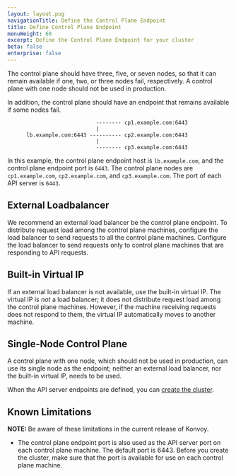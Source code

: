 ```yaml
---
layout: layout.pug
navigationTitle: Define the Control Plane Endpoint
title: Define Control Plane Endpoint
menuWeight: 60
excerpt: Define the Control Plane Endpoint for your cluster
beta: false
enterprise: false
---
```


The control plane should have three, five, or seven nodes, so that it can remain available if one, two, or three nodes fail, respectively. A control plane with one node should not be used in production.

In addition, the control plane should have an endpoint that remains available if some nodes fail.

```text
                            -------- cp1.example.com:6443
                            |
      lb.example.com:6443 ---------- cp2.example.com:6443
                            |
                            -------- cp3.example.com:6443
```

In this example, the control plane endpoint host is `lb.example.com`, and the control plane endpoint port is `6443`. The control plane nodes are `cp1.example.com`, `cp2.example.com`, and `cp3.example.com`. The port of each API server is `6443`.

## External Loadbalancer

We recommend an external load balancer be the control plane endpoint. To distribute request load among the control plane machines, configure the load balancer to send requests to all the control plane machines. Configure the load balancer to send requests only to control plane machines that are responding to API requests.

## Built-in Virtual IP

If an external load balancer is not available, use the built-in virtual IP. The virtual IP is _not_ a load balancer; it does not distribute request load among the control plane machines. However, if the machine receiving requests does not respond to them, the virtual IP automatically moves to another machine.

## Single-Node Control Plane

A control plane with one node, which should not be used in production, can use its single node as the endpoint; neither an external load balancer, nor the built-in virtual IP, needs to be used.

When the API server endpoints are defined, you can [create the cluster][create-cluster].

## Known Limitations

<p class="message--note"><strong>NOTE: </strong>Be aware of these limitations in the current release of Konvoy.</p>

- The control plane endpoint port is also used as the API server port on each control plane machine. The default port is 6443. Before you create the cluster, make sure that the port is available for use on each control plane machine.

[create-cluster]: ../create-cluster

